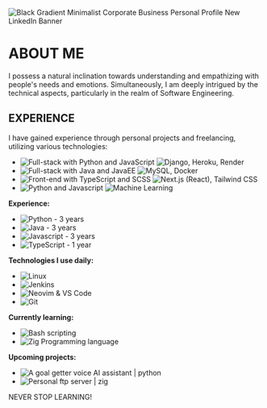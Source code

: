 ![Black Gradient Minimalist Corporate Business Personal Profile New LinkedIn Banner](https://github.com/Westy21/Westy21/assets/106932588/c6ef4d22-8361-4ab8-87de-ac9648f878bd)

# ABOUT ME

I possess a natural inclination towards understanding and empathizing with people's needs and emotions. Simultaneously, I am deeply intrigued by the technical aspects, particularly in the realm of Software Engineering.

## EXPERIENCE

I have gained experience through personal projects and freelancing, utilizing various technologies:

- ![Full-stack with Python and JavaScript](https://img.shields.io/badge/Python%20-%20Full--stack-white?labelColor=black) ![Django, Heroku, Render](https://img.shields.io/badge/-Django%20--%20Heroku%20--%20Render-grey)
- ![Full-stack with Java and JavaEE](https://img.shields.io/badge/Java%20(Core%2CServlet%2CJSP)%20%7C%20JavaEE-Full--stack-white?labelColor=black) ![MySQL, Docker](https://img.shields.io/badge/mySQL%20--%20Docker-grey)
- ![Front-end with TypeScript and SCSS](https://img.shields.io/badge/TypeScript%20%7C%20SCSS-Front--end-white?labelColor=black) ![Next.js (React), Tailwind CSS](https://img.shields.io/badge/-Next.js%20(React)%20--%20Tailwind%20CSS-grey)
- ![Python and Javascript](https://img.shields.io/badge/Python%20%7C%20Javascript-white?labelColor=black) ![Machine Learning](https://img.shields.io/badge/Machine%20Learning-grey)

**Experience:**

- ![Python - 3 years](https://img.shields.io/badge/Python%20-%203%20years-white?labelColor=black)
- ![Java - 3 years](https://img.shields.io/badge/Java%20-%203%20years-white?labelColor=black)
- ![Javascript - 3 years](https://img.shields.io/badge/Javascript%20-%203%20years-white?labelColor=black)
- ![TypeScript - 1 year](https://img.shields.io/badge/TypeScript%20-%201%20year-white?labelColor=black)

**Technologies I use daily:**

- ![Linux](https://img.shields.io/badge/Linux-white?labelColor=black)
- ![Jenkins](https://img.shields.io/badge/Jenkins-white?labelColor=black)
- ![Neovim & VS Code](https://img.shields.io/badge/Neovim%20%26%20VS%20Code-white?labelColor=black)
- ![Git](https://img.shields.io/badge/Git-white?labelColor=black)

**Currently learning:**

- ![Bash scripting](https://img.shields.io/badge/Bash%20scripting-white?labelColor=black)
- ![Zig Programming language](https://img.shields.io/badge/Zig%20Programming%20language-white?labelColor=black)

**Upcoming projects:**

- ![A goal getter voice AI assistant | python](https://img.shields.io/badge/A%20goal%20getter%20voice%20AI%20assistant%20%7C%20python-white?labelColor=black)
- ![Personal ftp server | zig](https://img.shields.io/badge/Personal%20ftp%20server%20%7C%20zig-white?labelColor=black)

NEVER STOP LEARNING!
